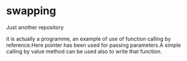 # swapping
Just another repository

it is actually a programme, an example of use of function calling by reference.Here pointer has been used for passing parameters.A simple 
calling by value method can be used also to write that function. 

